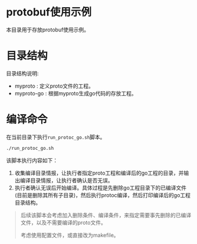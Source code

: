 protobuf使用示例
=====

本目录用于存放protobuf使用示例。

# 目录结构
目录结构说明:

- myproto : 定义proto文件的工程。
- myproto-go : 根据myproto生成go代码的存放工程。

# 编译命令
在当前目录下执行`run_protoc_go.sh`脚本。
```sh
./run_protoc_go.sh
```

该脚本执行内容如下：
1. 收集编译目录情报，让执行者指定proto工程和编译后的go工程的目录，并输出编译目录情报，让执行者确认是否无误。
2. 执行者确认无误后开始编译。具体过程是先删除go工程目录下的已编译文件(目前是删除其所有子目录)，然后执行protoc编译，然后打印编译后的go工程目录结构。

> 后续该脚本会考虑加入删除条件、编译条件，来指定需要事先删除的已编译文件，以及不需要编译的proto文件。
> 
> 考虑使用配置文件，或直接改为makefile。
